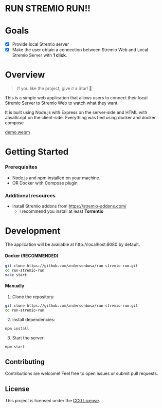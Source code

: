 # RUN STREMIO RUN!!

# Goals

- [x] Provide local Stremio server
- [x] Make the user obtain a connection between Stremio Web and Local Stremio Server with **1 click**.

# Overview

> If you like the project, give it a Star! 🌟

This is a simple web application that allows users to connect their local Stremio Server to Stremio Web to watch what they want.

It is built using Node.js with Express on the server-side and HTML with JavaScript on the client-side. Everything was tied using docker and docker compose

[demo.webm](https://github.com/andersonbosa/run-stremio-run/assets/8931900/44d2c612-4ff3-4fb1-b1a0-5e47a4766ccb)

# Getting Started

### Prerequisites

- Node.js and npm installed on your machine.
- OR Docker with Compose plugin

### Additional resources

- Install Stremio addons from https://stremio-addons.com/
  - I recommend you install at least **Torrentio**
<!-- - Browser script [violentMonkey.user.js](docs/violentMonkey.user.js) -->

# Development

The application will be available at http://localhost:8080 by default.

#### Docker (RECOMMENDED)

```bash
git clone https://github.com/andersonbosa/run-stremio-run.git
cd run-stremio-run
make start
``` 

#### Manually
1. Clone the repository:

```bash
git clone https://github.com/andersonbosa/run-stremio-run.git
cd run-stremio-run
```

2. Install dependencies:

```bash
npm install
```

3. Start the server:

```bash
npm start
```


## Contributing
Contributions are welcome! Feel free to open issues or submit pull requests.

## License
This project is licensed under the [CC0 License](./LICENSE).

